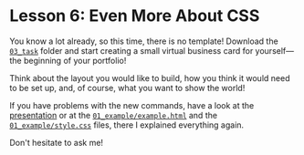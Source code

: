 # Lesson 6: Even More About CSS

You know a lot already, so this time, there is no template! Download the [`03_task`](03_task) folder and start creating a small virtual business card for yourself—the beginning of your portfolio!

Think about the layout you would like to build, how you think it would need to be set up, and, of course, what you want to show the world!

If you have problems with the new commands, have a look at the [presentation](https://docs.google.com/presentation/d/1xlFrevdxpPJW9l8GnwUVMLAjFxlNHLX7yeXypT0lbNg/edit?usp=sharing) or at the [`01_example/example.html`](01_example/example.html) and the [`01_example/style.css`](01_example/style.css) files, there I explained everything again.

Don't hesitate to ask me!
           